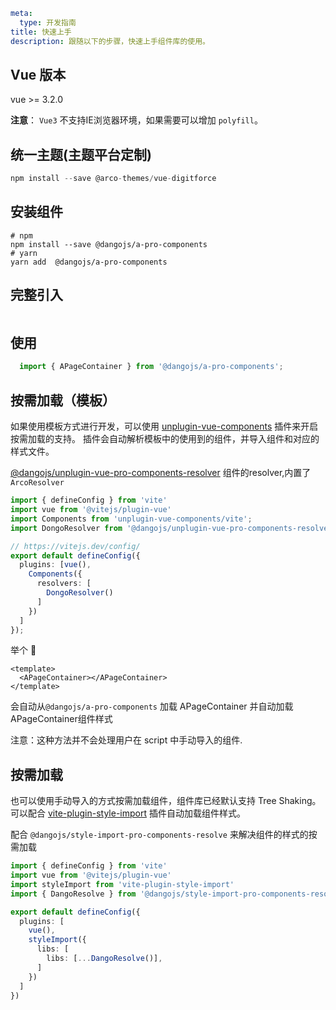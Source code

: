 ```yaml
meta:
  type: 开发指南
title: 快速上手
description: 跟随以下的步骤，快速上手组件库的使用。
```

## Vue 版本

vue >= 3.2.0

**注意**： `Vue3` 不支持IE浏览器环境，如果需要可以增加 `polyfill`。

## 统一主题(主题平台定制)

``` ts
npm install --save @arco-themes/vue-digitforce
```

## 安装组件

```shell
# npm
npm install --save @dangojs/a-pro-components
# yarn
yarn add  @dangojs/a-pro-components
```

## 完整引入

```ts

```

## 使用

``` ts
  import { APageContainer } from '@dangojs/a-pro-components';
```

## 按需加载（模板）

如果使用模板方式进行开发，可以使用 [unplugin-vue-components](https://github.com/antfu/unplugin-vue-components) 插件来开启按需加载的支持。
插件会自动解析模板中的使用到的组件，并导入组件和对应的样式文件。

[@dangojs/unplugin-vue-pro-components-resolver]() 组件的resolver,内置了 `ArcoResolver` 

```ts
import { defineConfig } from 'vite'
import vue from '@vitejs/plugin-vue'
import Components from 'unplugin-vue-components/vite';
import DongoResolver from '@dangojs/unplugin-vue-pro-components-resolver';

// https://vitejs.dev/config/
export default defineConfig({
  plugins: [vue(),
    Components({
      resolvers: [
        DongoResolver()
      ]
    })
  ]
});
```

举个 🍓 

``` vue
<template>
  <APageContainer></APageContainer>
</template>
```
会自动从`@dangojs/a-pro-components` 加载 APageContainer 并自动加载APageContainer组件样式

注意：这种方法并不会处理用户在 script 中手动导入的组件.

## 按需加载

也可以使用手动导入的方式按需加载组件，组件库已经默认支持 Tree Shaking。可以配合 [vite-plugin-style-import](https://github.com/vbenjs/vite-plugin-style-import) 插件自动加载组件样式。

配合 `@dangojs/style-import-pro-components-resolve` 来解决组件的样式的按需加载

```ts
import { defineConfig } from 'vite'
import vue from '@vitejs/plugin-vue'
import styleImport from 'vite-plugin-style-import'
import { DangoResolve } from '@dangojs/style-import-pro-components-resolve';

export default defineConfig({
  plugins: [
    vue(),
    styleImport({
      libs: [
        libs: [...DangoResolve()],
      ]
    })
  ]
})
```

